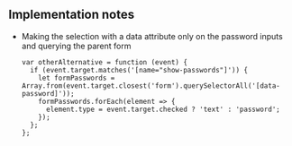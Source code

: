 ## Implementation notes

- Making the selection with a data attribute only on the password inputs and querying the parent form
  ```
  var otherAlternative = function (event) {
    if (event.target.matches('[name="show-passwords"]')) {
      let formPasswords = Array.from(event.target.closest('form').querySelectorAll('[data-password]'));
      formPasswords.forEach(element => {
        element.type = event.target.checked ? 'text' : 'password';
      });
    };
  };
  ```